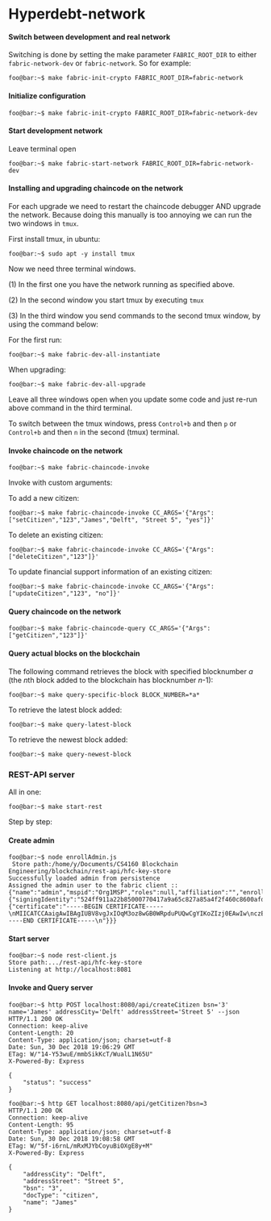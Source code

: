 # Hyperdebt-network

#### Switch between development and real network
Switching is done by setting the make parameter `FABRIC_ROOT_DIR`
to either `fabric-network-dev` or `fabric-network`. So for example:
```console
foo@bar:~$ make fabric-init-crypto FABRIC_ROOT_DIR=fabric-network
```

#### Initialize configuration
```console
foo@bar:~$ make fabric-init-crypto FABRIC_ROOT_DIR=fabric-network-dev
```

#### Start development network
Leave terminal open
```console
foo@bar:~$ make fabric-start-network FABRIC_ROOT_DIR=fabric-network-dev
```

#### Installing and upgrading chaincode on the network
For each upgrade we need to restart the chaincode debugger AND upgrade the network. Because doing this manually 
is too annoying we can run the two windows in `tmux`.

First install tmux, in ubuntu:
```console
foo@bar:~$ sudo apt -y install tmux
```

Now we need three terminal windows.

(1) In the first one you have the network running as specified above.

(2) In the second window you start tmux by executing `tmux`

(3) In the third window you send commands to the second tmux window, by using the command 
below:

For the first run:
```console
foo@bar:~$ make fabric-dev-all-instantiate
```

When upgrading:
```console
foo@bar:~$ make fabric-dev-all-upgrade
```

Leave all three windows open when you update some code and just re-run above command in the third terminal.

To switch between the tmux windows, press `Control+b` and then `p` or `Control+b` and then `n` in 
the second (tmux) terminal.

#### Invoke chaincode on the network
```console
foo@bar:~$ make fabric-chaincode-invoke
```

Invoke with custom arguments:

To add a new citizen: 
```console
foo@bar:~$ make fabric-chaincode-invoke CC_ARGS='{"Args":["setCitizen","123","James","Delft", "Street 5", "yes"]}'
```
To delete an existing citizen:
```console
foo@bar:~$ make fabric-chaincode-invoke CC_ARGS='{"Args":["deleteCitizen","123"]}'
```
To update financial support information of an existing citizen:
```console
foo@bar:~$ make fabric-chaincode-invoke CC_ARGS='{"Args":["updateCitizen","123", "no"]}'
```


#### Query chaincode on the network
```console
foo@bar:~$ make fabric-chaincode-query CC_ARGS='{"Args":["getCitizen","123"]}'
```

#### Query actual blocks on the blockchain
The following command retrieves the block with specified blocknumber *a* (the *n*th block
added to the blockchain has blocknumber *n*-1):

```console
foo@bar:~$ make query-specific-block BLOCK_NUMBER=*a*
```

To retrieve the latest block added:

```console
foo@bar:~$ make query-latest-block
```

To retrieve the newest block added:

```console
foo@bar:~$ make query-newest-block
```

### REST-API server
All in one:
```console
foo@bar:~$ make start-rest
```

Step by step:
#### Create admin
```console
foo@bar:~$ node enrollAdmin.js
 Store path:/home/y/Documents/CS4160 Blockchain Engineering/blockchain/rest-api/hfc-key-store
Successfully loaded admin from persistence
Assigned the admin user to the fabric client ::{"name":"admin","mspid":"Org1MSP","roles":null,"affiliation":"","enrollmentSecret":"","enrollment":{"signingIdentity":"524ff911a22b85000770417a9a65c827a85a4f2f460c8600afdda607285901d1","identity":{"certificate":"-----BEGIN CERTIFICATE-----\nMIICATCCAaigAwIBAgIUBV8vgJxIOqM3oz8wGB0WRpduPUQwCgYIKoZIzj0EAwIw\nczELMAkGA1UEBhMCVVMxEzARBgNVBAgTCkNhbGlmb3JuaWExFjAUBgNVBAcTDVNh\nbiBGcmFuY2lzY28xGTAXBgNVBAoTEG9yZzEuZXhhbXBsZS5jb20xHDAaBgNVBAMT\nE2NhLm9yZzEuZXhhbXBsZS5jb20wHhcNMTgxMjI4MTgwNTAwWhcNMTkxMjI4MTgx\nMDAwWjAhMQ8wDQYDVQQLEwZjbGllbnQxDjAMBgNVBAMTBWFkbWluMFkwEwYHKoZI\nzj0CAQYIKoZIzj0DAQcDQgAEONZh0CyVv9uNUbsJRB28XDrtCZ/mqpqmMAgL8cVZ\nNhbFGOayBvGH97pvQBz3Ysi2eulM39zaWNsBUuPjZMQBs6NsMGowDgYDVR0PAQH/\nBAQDAgeAMAwGA1UdEwEB/wQCMAAwHQYDVR0OBBYEFNHW0KdSzkEyAyjbq066HcwC\n/W74MCsGA1UdIwQkMCKAIEqwliofTiy1P6NkG3EPehypJqWmlG1wglbhCxS/NoqS\nMAoGCCqGSM49BAMCA0cAMEQCIBKkzsOYLkASivnmLJyFUS5B1z/XQvxfyAM69z5Q\neCbVAiA4qmCrorn5Jy1ALitu5QdHVLmyAlum4FCN6cSX8aFabg==\n-----END CERTIFICATE-----\n"}}}
```

#### Start server
```console
foo@bar:~$ node rest-client.js
Store path:.../rest-api/hfc-key-store
Listening at http://localhost:8081
```

#### Invoke and Query server

```console
foo@bar:~$ http POST localhost:8080/api/createCitizen bsn='3' name='James' addressCity='Delft' addressStreet='Street 5' --json
HTTP/1.1 200 OK
Connection: keep-alive
Content-Length: 20
Content-Type: application/json; charset=utf-8
Date: Sun, 30 Dec 2018 19:06:29 GMT
ETag: W/"14-Y53wuE/mmbSikKcT/WualL1N65U"
X-Powered-By: Express

{
    "status": "success"
}
```


```console
foo@bar:~$ http GET localhost:8080/api/getCitizen?bsn=3
HTTP/1.1 200 OK
Connection: keep-alive
Content-Length: 95
Content-Type: application/json; charset=utf-8
Date: Sun, 30 Dec 2018 19:08:58 GMT
ETag: W/"5f-i6rnL/mRxMJYbCoyuBiOXgE8y+M"
X-Powered-By: Express

{
    "addressCity": "Delft", 
    "addressStreet": "Street 5", 
    "bsn": "3", 
    "docType": "citizen", 
    "name": "James"
}
```
